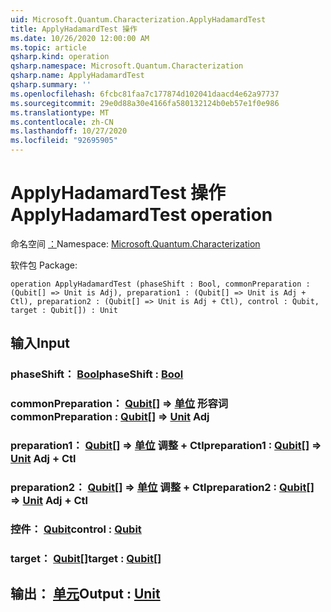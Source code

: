```yaml
---
uid: Microsoft.Quantum.Characterization.ApplyHadamardTest
title: ApplyHadamardTest 操作
ms.date: 10/26/2020 12:00:00 AM
ms.topic: article
qsharp.kind: operation
qsharp.namespace: Microsoft.Quantum.Characterization
qsharp.name: ApplyHadamardTest
qsharp.summary: ''
ms.openlocfilehash: 6fcbc81faa7c177874d102041daacd4e62a97737
ms.sourcegitcommit: 29e0d88a30e4166fa580132124b0eb57e1f0e986
ms.translationtype: MT
ms.contentlocale: zh-CN
ms.lasthandoff: 10/27/2020
ms.locfileid: "92695905"
---
```

# <a name="applyhadamardtest-operation"></a><span data-ttu-id="31cd3-102">ApplyHadamardTest 操作</span><span class="sxs-lookup"><span data-stu-id="31cd3-102">ApplyHadamardTest operation</span></span>

<span data-ttu-id="31cd3-103">命名空间 [：](xref:Microsoft.Quantum.Characterization)</span><span class="sxs-lookup"><span data-stu-id="31cd3-103">Namespace: [Microsoft.Quantum.Characterization](xref:Microsoft.Quantum.Characterization)</span></span>

<span data-ttu-id="31cd3-104">软件包 [](https://nuget.org/packages/)</span><span class="sxs-lookup"><span data-stu-id="31cd3-104">Package: [](https://nuget.org/packages/)</span></span>




```qsharp
operation ApplyHadamardTest (phaseShift : Bool, commonPreparation : (Qubit[] => Unit is Adj), preparation1 : (Qubit[] => Unit is Adj + Ctl), preparation2 : (Qubit[] => Unit is Adj + Ctl), control : Qubit, target : Qubit[]) : Unit
```


## <a name="input"></a><span data-ttu-id="31cd3-105">输入</span><span class="sxs-lookup"><span data-stu-id="31cd3-105">Input</span></span>

### <a name="phaseshift--bool"></a><span data-ttu-id="31cd3-106">phaseShift： [Bool](xref:microsoft.quantum.lang-ref.bool)</span><span class="sxs-lookup"><span data-stu-id="31cd3-106">phaseShift : [Bool](xref:microsoft.quantum.lang-ref.bool)</span></span>




### <a name="commonpreparation--qubit--unit-adj"></a><span data-ttu-id="31cd3-107">commonPreparation： [Qubit](xref:microsoft.quantum.lang-ref.qubit)[] => [单位](xref:microsoft.quantum.lang-ref.unit) 形容词</span><span class="sxs-lookup"><span data-stu-id="31cd3-107">commonPreparation : [Qubit](xref:microsoft.quantum.lang-ref.qubit)[] => [Unit](xref:microsoft.quantum.lang-ref.unit) Adj</span></span>




### <a name="preparation1--qubit--unit-adj--ctl"></a><span data-ttu-id="31cd3-108">preparation1： [Qubit](xref:microsoft.quantum.lang-ref.qubit)[] => [单位](xref:microsoft.quantum.lang-ref.unit) 调整 + Ctl</span><span class="sxs-lookup"><span data-stu-id="31cd3-108">preparation1 : [Qubit](xref:microsoft.quantum.lang-ref.qubit)[] => [Unit](xref:microsoft.quantum.lang-ref.unit) Adj + Ctl</span></span>




### <a name="preparation2--qubit--unit-adj--ctl"></a><span data-ttu-id="31cd3-109">preparation2： [Qubit](xref:microsoft.quantum.lang-ref.qubit)[] => [单位](xref:microsoft.quantum.lang-ref.unit) 调整 + Ctl</span><span class="sxs-lookup"><span data-stu-id="31cd3-109">preparation2 : [Qubit](xref:microsoft.quantum.lang-ref.qubit)[] => [Unit](xref:microsoft.quantum.lang-ref.unit) Adj + Ctl</span></span>




### <a name="control--qubit"></a><span data-ttu-id="31cd3-110">控件： [Qubit](xref:microsoft.quantum.lang-ref.qubit)</span><span class="sxs-lookup"><span data-stu-id="31cd3-110">control : [Qubit](xref:microsoft.quantum.lang-ref.qubit)</span></span>




### <a name="target--qubit"></a><span data-ttu-id="31cd3-111">target： [Qubit](xref:microsoft.quantum.lang-ref.qubit)[]</span><span class="sxs-lookup"><span data-stu-id="31cd3-111">target : [Qubit](xref:microsoft.quantum.lang-ref.qubit)[]</span></span>





## <a name="output--unit"></a><span data-ttu-id="31cd3-112">输出： [单元](xref:microsoft.quantum.lang-ref.unit)</span><span class="sxs-lookup"><span data-stu-id="31cd3-112">Output : [Unit](xref:microsoft.quantum.lang-ref.unit)</span></span>

